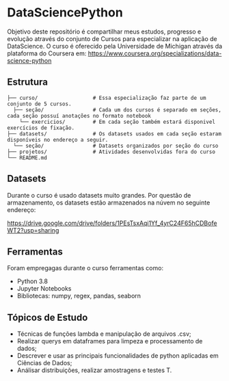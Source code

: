 # DataSciencePython
Objetivo deste repositório é compartilhar meus estudos, progresso e evolução através do conjunto de Cursos para especializar na aplicação de DataScience.
O curso é oferecido pela Universidade de Michigan através da plataforma do Coursera em: https://www.coursera.org/specializations/data-science-python


## Estrutura
```
├── curso/                  # Essa especialização faz parte de um conjunto de 5 cursos.
  ├── seção/                # Cada um dos cursos é separado em seções, cada seção possuí anotações no formato notebook
    └── exercicios/         # Em cada seção também estará disponivel exercícios de fixação.
├── datasets/               # Os datasets usados em cada seção estaram disponíveis no endereço a seguir.
  └── seção/                # Datasets organizados por seção do curso
├── projetos/               # Atividades desenvolvidas fora do curso
└── README.md
```

## Datasets
Durante o curso é usado datasets muito grandes. Por questão de armazenamento, os datasets estão armazenados na núvem no seguinte endereço: 

https://drive.google.com/drive/folders/1PEsTsxAqi1Yf_4yrC24F65hCDBofeWT2?usp=sharing

## Ferramentas
Foram empregagas durante o curso ferramentas como:
  *  Python 3.8
  *  Jupyter Notebooks
  *  Bibliotecas: numpy, regex, pandas, seaborn

## Tópicos de Estudo
  * Técnicas de funções lambda e manipulação de arquivos .csv;
  * Realizar querys em dataframes para limpeza e processamento de dados;
  * Descrever e usar as principais funcionalidades de python aplicadas em Ciências de Dados;
  * Análisar distribuições, realizar amostragens e testes T.
